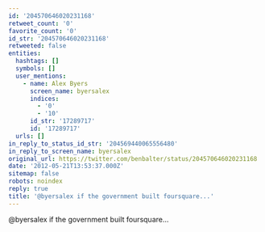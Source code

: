 ```yaml
---
id: '204570646020231168'
retweet_count: '0'
favorite_count: '0'
id_str: '204570646020231168'
retweeted: false
entities:
  hashtags: []
  symbols: []
  user_mentions:
    - name: Alex Byers
      screen_name: byersalex
      indices:
        - '0'
        - '10'
      id_str: '17289717'
      id: '17289717'
  urls: []
in_reply_to_status_id_str: '204569440065556480'
in_reply_to_screen_name: byersalex
original_url: https://twitter.com/benbalter/status/204570646020231168
date: '2012-05-21T13:53:37.000Z'
sitemap: false
robots: noindex
reply: true
title: '@byersalex if the government built foursquare...'
---
```


@byersalex if the government built foursquare...